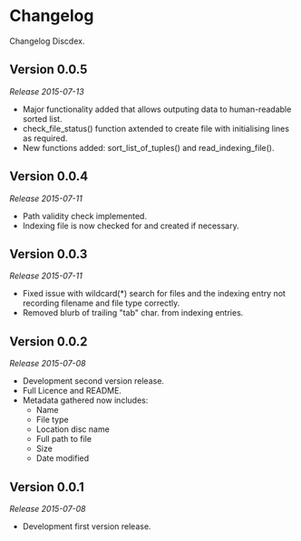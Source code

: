 Changelog
=========

Changelog Discdex.


Version 0.0.5
-------------
*Release 2015-07-13*
- Major functionality added that allows outputing data to human-readable sorted list.
- check_file_status() function axtended to create file with initialising lines as required.
- New functions added: sort_list_of_tuples() and read_indexing_file().



Version 0.0.4
-------------
*Release 2015-07-11*
- Path validity check implemented.
- Indexing file is now checked for and created if necessary.



Version 0.0.3
-------------
*Release 2015-07-11*
- Fixed issue with wildcard(*) search for files and the indexing entry not recording filename and file type correctly.
- Removed blurb of trailing "tab" char. from indexing entries.



Version 0.0.2
-------------
*Release 2015-07-08*
- Development second version release.
- Full Licence and README.
- Metadata gathered now includes:
	- Name
	- File type
	- Location disc name
	- Full path to file
	- Size
	- Date modified



Version 0.0.1
-------------
*Release 2015-07-08*
- Development first version release.
